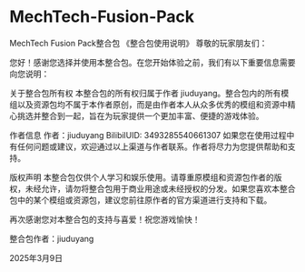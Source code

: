 # MechTech-Fusion-Pack
MechTech Fusion Pack整合包
《整合包使用说明》
尊敬的玩家朋友们：

您好！感谢您选择并使用本整合包。在您开始体验之前，我们有以下重要信息需要向您说明：

关于整合包所有权
本整合包的所有权归属于作者 jiuduyang。整合包内的所有模组以及资源包均不属于本作者原创，而是由作者本人从众多优秀的模组和资源中精心挑选并整合到一起，旨在为玩家提供一个更加丰富、便捷的游戏体验。

作者信息
作者：jiuduyang
BilibilUID: 3493285540661307
如果您在使用过程中有任何问题或建议，欢迎通过以上渠道与作者联系。作者将尽力为您提供帮助和支持。

版权声明
本整合包仅供个人学习和娱乐使用。请尊重原模组和资源包作者的版权，未经允许，请勿将整合包用于商业用途或未经授权的分发。如果您喜欢本整合包中的某个模组或资源包，建议您前往原作者的官方渠道进行支持和下载。

再次感谢您对本整合包的支持与喜爱！祝您游戏愉快！

整合包作者：jiuduyang

2025年3月9日
